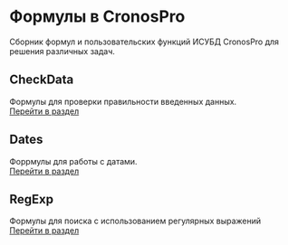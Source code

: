 # Формулы в CronosPro
Сборник формул и пользовательских функций ИСУБД CronosPro для решения различных задач.

## CheckData
Формулы для проверки правильности введенных данных.  
[Перейти в раздел](CheckData/)

## Dates
Форрмулы для работы с датами.  
[Перейти в раздел](Dates/)

## RegExp
Формулы для поиска с использованием регулярных выражений  
[Перейти в раздел](RegExp/)
